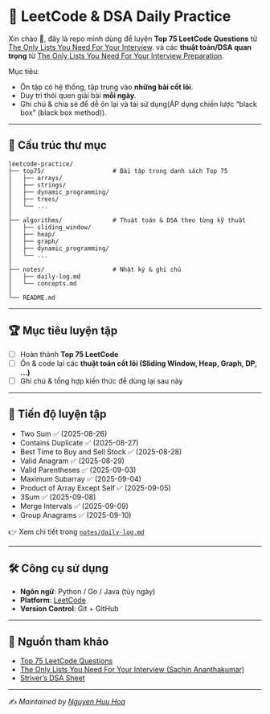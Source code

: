 # 🚀 LeetCode & DSA Daily Practice

Xin chào 👋, đây là repo mình dùng để luyện **Top 75 LeetCode Questions** từ [The Only Lists You Need For Your Interview](https://www.techinterviewhandbook.org/best-practice-questions/).  và các **thuật toán/DSA quan trọng** từ [The Only Lists You Need For Your Interview Preparation](https://leetcode.com/discuss/post/2069641/the-only-lists-you-need-for-your-intervi-yk7u/).

Mục tiêu:
- Ôn tập có hệ thống, tập trung vào **những bài cốt lõi**.
- Duy trì thói quen giải bài **mỗi ngày**.
- Ghi chú & chia sẻ để dễ ôn lại và tái sử dụng(ÁP dụng chiến lược “black box” (black box method)).

---

## 📂 Cấu trúc thư mục

```
leetcode-practice/
├── top75/                   # Bài tập trong danh sách Top 75
│   ├── arrays/
│   ├── strings/
│   ├── dynamic_programming/
│   ├── trees/
│   └── ...
│
├── algorithms/              # Thuật toán & DSA theo từng kỹ thuật
│   ├── sliding_window/
│   ├── heap/
│   ├── graph/
│   ├── dynamic_programming/
│   └── ...
│
├── notes/                   # Nhật ký & ghi chú
│   ├── daily-log.md
│   └── concepts.md
│
└── README.md
```

---

## 🏆 Mục tiêu luyện tập

- [ ] Hoàn thành **Top 75 LeetCode**  
- [ ] Ôn & code lại các **thuật toán cốt lõi (Sliding Window, Heap, Graph, DP, ...)**  
- [ ] Ghi chú & tổng hợp kiến thức để dùng lại sau này  

---

## 📅 Tiến độ luyện tập

 - Two Sum ✅ (2025-08-26) 
 - Contains Duplicate ✅ (2025-08-27)
 - Best Time to Buy and Sell Stock ✅ (2025-08-28)
 - Valid Anagram ✅ (2025-08-29)
 - Valid Parentheses ✅ (2025-09-03)
 - Maximum Subarray ✅ (2025-09-04)
 - Product of Array Except Self ✅ (2025-09-05)
 - 3Sum ✅ (2025-09-08)
 - Merge Intervals ✅ (2025-09-09)
 - Group Anagrams ✅ (2025-09-10)

👉 Xem chi tiết trong [`notes/daily-log.md`](notes/daily-log.md)

---

## 🛠️ Công cụ sử dụng

- **Ngôn ngữ**: Python / Go / Java (tùy ngày)  
- **Platform**: [LeetCode](https://leetcode.com/)  
- **Version Control**: Git + GitHub  

---

## 📖 Nguồn tham khảo

- [Top 75 LeetCode Questions](https://leetcode.com/discuss/general-discussion/460599/blind-75-leetcode-questions)  
- [The Only Lists You Need For Your Interview (Sachin Ananthakumar)](https://leetcode.com/discuss/post/2069641/the-only-lists-you-need-for-your-intervi-yk7u/)  
- [Striver’s DSA Sheet](https://takeuforward.org/interviews/strivers-sde-sheet-top-coding-interview-problems/)  

---

✍️ *Maintained by [Nguyen Huu Hoa](https://github.com/nustvondev)*  
